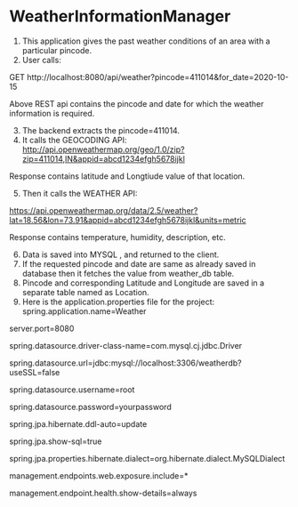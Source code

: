 # WeatherInformationManager
1. This application gives the past weather conditions of an area with a particular pincode.
2. User calls:

GET http://localhost:8080/api/weather?pincode=411014&for_date=2020-10-15

Above REST api contains the pincode and date for which the weather information is required.

3. The backend extracts the pincode=411014.
4. It calls the GEOCODING API:
http://api.openweathermap.org/geo/1.0/zip?zip=411014,IN&appid=abcd1234efgh5678ijkl

Response contains latitude and Longtiude value of that location.

5. Then it calls the WEATHER API:

https://api.openweathermap.org/data/2.5/weather?lat=18.56&lon=73.91&appid=abcd1234efgh5678ijkl&units=metric

Response contains temperature, humidity, description, etc.

6. Data is saved into MYSQL , and returned to the client.
7. If the requested pincode and date are same as already saved in database then it fetches the value from weather_db table.
8. Pincode and corresponding Latitude and Longitude are saved in a separate table named as Location.
9. Here is the application.properties file for the project:
spring.application.name=Weather

server.port=8080

spring.datasource.driver-class-name=com.mysql.cj.jdbc.Driver

spring.datasource.url=jdbc:mysql://localhost:3306/weatherdb?useSSL=false

spring.datasource.username=root

spring.datasource.password=yourpassword

spring.jpa.hibernate.ddl-auto=update

spring.jpa.show-sql=true

spring.jpa.properties.hibernate.dialect=org.hibernate.dialect.MySQLDialect

management.endpoints.web.exposure.include=*

management.endpoint.health.show-details=always


